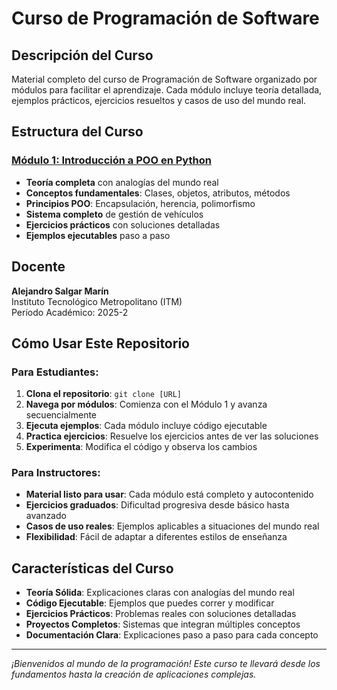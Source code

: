 # Curso de Programación de Software

## Descripción del Curso
Material completo del curso de Programación de Software organizado por módulos para facilitar el aprendizaje. Cada módulo incluye teoría detallada, ejemplos prácticos, ejercicios resueltos y casos de uso del mundo real.

## Estructura del Curso

### [Módulo 1: Introducción a POO en Python](./01-Introduccion-POO-Python/)
- **Teoría completa** con analogías del mundo real
- **Conceptos fundamentales**: Clases, objetos, atributos, métodos
- **Principios POO**: Encapsulación, herencia, polimorfismo
- **Sistema completo** de gestión de vehículos
- **Ejercicios prácticos** con soluciones detalladas
- **Ejemplos ejecutables** paso a paso

## Docente
**Alejandro Salgar Marín**  
Instituto Tecnológico Metropolitano (ITM)  
Período Académico: 2025-2

## Cómo Usar Este Repositorio

### **Para Estudiantes:**
1. **Clona el repositorio**: `git clone [URL]`
2. **Navega por módulos**: Comienza con el Módulo 1 y avanza secuencialmente
3. **Ejecuta ejemplos**: Cada módulo incluye código ejecutable
4. **Practica ejercicios**: Resuelve los ejercicios antes de ver las soluciones
5. **Experimenta**: Modifica el código y observa los cambios

### **Para Instructores:**
- **Material listo para usar**: Cada módulo está completo y autocontenido
- **Ejercicios graduados**: Dificultad progresiva desde básico hasta avanzado
- **Casos de uso reales**: Ejemplos aplicables a situaciones del mundo real
- **Flexibilidad**: Fácil de adaptar a diferentes estilos de enseñanza

## Características del Curso

- **Teoría Sólida**: Explicaciones claras con analogías del mundo real
- **Código Ejecutable**: Ejemplos que puedes correr y modificar
- **Ejercicios Prácticos**: Problemas reales con soluciones detalladas
- **Proyectos Completos**: Sistemas que integran múltiples conceptos
- **Documentación Clara**: Explicaciones paso a paso para cada concepto

---

*¡Bienvenidos al mundo de la programación! Este curso te llevará desde los fundamentos hasta la creación de aplicaciones complejas.*
